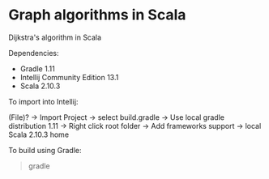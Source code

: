 Graph algorithms in Scala
=====================

Dijkstra's algorithm in Scala

Dependencies:

* Gradle 1.11
* Intellij Community Edition 13.1
* Scala 2.10.3

To import into Intellij:

(File)? -> Import Project -> select build.gradle -> Use local gradle distribution 1.11 -> Right click root folder -> Add frameworks support -> local Scala 2.10.3 home

To build using Gradle:
> gradle

